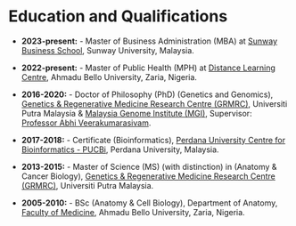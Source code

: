 # Education and Qualifications

- **2023-present:** - Master of Business Administration (MBA) at [Sunway Business School](https://sunwayuniversity.edu.my/sunway-business-school), Sunway University, Malaysia.

- **2022-present:** - Master of Public Health (MPH) at [Distance Learning Centre](https://abudlc.edu.ng), Ahmadu Bello University, Zaria, Nigeria.

- **2016-2020:** - Doctor of Philosophy (PhD) (Genetics and Genomics), [Genetics & Regenerative Medicine Research Centre (GRMRC)](https://grmrc.org), Universiti Putra Malaysia & [Malaysia Genome Institute (MGI)](http://nibm.my/v5/), Supervisor: [Professor Abhi Veerakumarasivam](https://scholar.google.com.my/citations?user=VZYZGVkAAAAJ&hl=en).

- **2017-2018:** - Certificate  (Bioinformatics), [Perdana University Centre for Bioinformatics - PUCBi](https://www.perdanauniversity.edu.my), Perdana University, Malaysia. 

- **2013-2015:** - Master of Science (MS) (with distinction) in (Anatomy & Cancer Biology), [Genetics & Regenerative Medicine Research Centre (GRMRC)](https://grmrc.org), Universiti Putra Malaysia.

- **2005-2010:** - BSc (Anatomy & Cell Biology), Department of Anatomy, [Faculty of Medicine](https://medicine.abu.edu.ng), Ahmadu Bello University, Zaria, Nigeria.
